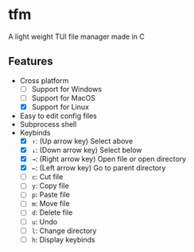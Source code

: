 # tfm
A light weight TUI file manager made in C
## Features
- Cross platform
    - [ ] Support for Windows
    - [ ] Support for MacOS
    - [x] Support for Linux
- Easy to edit config files
- Subprocess shell
- Keybinds
    - [x] `↑`: (Up arrow key) Select above
    - [x] `↓`: (Down arrow key) Select below
    - [x] `→`: (Right arrow key) Open file or open directory
    - [x] `←`: (Left arrow key) Go to parent directory
    - [ ] `c`: Cut file
    - [ ] `y`: Copy file
    - [ ] `p`: Paste file
    - [ ] `m`: Move file
    - [ ] `d`: Delete file
    - [ ] `u`: Undo
    - [ ] `l`: Change directory
    - [ ] `h`: Display keybinds
